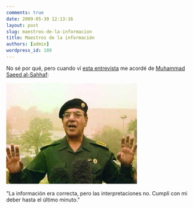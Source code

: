```yaml
---
comments: true
date: 2009-05-30 12:13:16
layout: post
slug: maestros-de-la-informacion
title: Maestros de la información
authors: [admin]
wordpress_id: 189
---
```


No sé por qué, pero cuando ví [esta entrevista](http://tele13.beta.canal13.cl/noticias/nacional/3575.htm) me acordé de [Muhammad Saeed al-Sahhaf](http://en.wikipedia.org/wiki/Muhammad_Saeed_al-Sahhaf):

![07-minister.jpg](07-minister.jpg)

"La información era correcta, pero las interpretaciones no. Cumplí con mi deber hasta el último minuto."

  




